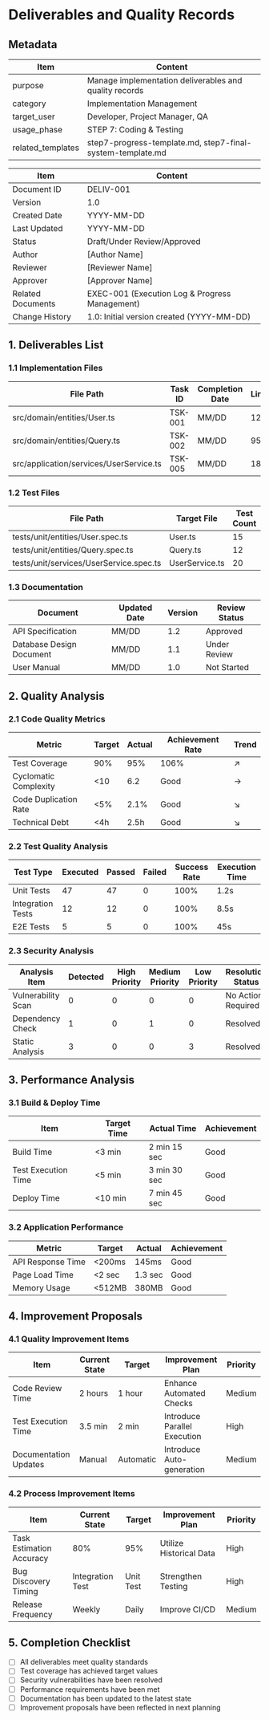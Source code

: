 # Deliverables and Quality Records

## Metadata
| Item | Content |
|------|---------|
| purpose | Manage implementation deliverables and quality records |
| category | Implementation Management |
| target_user | Developer, Project Manager, QA |
| usage_phase | STEP 7: Coding & Testing |
| related_templates | step7-progress-template.md, step7-final-system-template.md |

| Item | Content |
|------|---------|
| Document ID | DELIV-001 |
| Version | 1.0 |
| Created Date | YYYY-MM-DD |
| Last Updated | YYYY-MM-DD |
| Status | Draft/Under Review/Approved |
| Author | [Author Name] |
| Reviewer | [Reviewer Name] |
| Approver | [Approver Name] |
| Related Documents | EXEC-001 (Execution Log & Progress Management) |
| Change History | 1.0: Initial version created (YYYY-MM-DD) |

## 1. Deliverables List

### 1.1 Implementation Files
| File Path | Task ID | Completion Date | Lines | Complexity | Quality Score |
|-----------|---------|-----------------|-------|------------|---------------|
| src/domain/entities/User.ts | TSK-001 | MM/DD | 120 | 5.2 | A |
| src/domain/entities/Query.ts | TSK-002 | MM/DD | 95 | 4.8 | A |
| src/application/services/UserService.ts | TSK-005 | MM/DD | 180 | 7.1 | B+ |

### 1.2 Test Files
| File Path | Target File | Test Count | Coverage | Execution Time |
|-----------|-------------|------------|----------|----------------|
| tests/unit/entities/User.spec.ts | User.ts | 15 | 98% | 0.2s |
| tests/unit/entities/Query.spec.ts | Query.ts | 12 | 95% | 0.1s |
| tests/unit/services/UserService.spec.ts | UserService.ts | 20 | 92% | 0.5s |

### 1.3 Documentation
| Document | Updated Date | Version | Review Status |
|----------|--------------|---------|---------------|
| API Specification | MM/DD | 1.2 | Approved |
| Database Design Document | MM/DD | 1.1 | Under Review |
| User Manual | MM/DD | 1.0 | Not Started |

## 2. Quality Analysis

### 2.1 Code Quality Metrics
| Metric | Target | Actual | Achievement Rate | Trend |
|--------|--------|--------|------------------|-------|
| Test Coverage | 90% | 95% | 106% | ↗ |
| Cyclomatic Complexity | <10 | 6.2 | Good | → |
| Code Duplication Rate | <5% | 2.1% | Good | ↘ |
| Technical Debt | <4h | 2.5h | Good | ↘ |

### 2.2 Test Quality Analysis
| Test Type | Executed | Passed | Failed | Success Rate | Execution Time |
|-----------|----------|--------|--------|--------------|----------------|
| Unit Tests | 47 | 47 | 0 | 100% | 1.2s |
| Integration Tests | 12 | 12 | 0 | 100% | 8.5s |
| E2E Tests | 5 | 5 | 0 | 100% | 45s |

### 2.3 Security Analysis
| Analysis Item | Detected | High Priority | Medium Priority | Low Priority | Resolution Status |
|---------------|----------|---------------|-----------------|--------------|-------------------|
| Vulnerability Scan | 0 | 0 | 0 | 0 | No Action Required |
| Dependency Check | 1 | 0 | 1 | 0 | Resolved |
| Static Analysis | 3 | 0 | 0 | 3 | Resolved |

## 3. Performance Analysis

### 3.1 Build & Deploy Time
| Item | Target Time | Actual Time | Achievement |
|------|-------------|-------------|-------------|
| Build Time | <3 min | 2 min 15 sec | Good |
| Test Execution Time | <5 min | 3 min 30 sec | Good |
| Deploy Time | <10 min | 7 min 45 sec | Good |

### 3.2 Application Performance
| Metric | Target | Actual | Achievement |
|--------|--------|--------|-------------|
| API Response Time | <200ms | 145ms | Good |
| Page Load Time | <2 sec | 1.3 sec | Good |
| Memory Usage | <512MB | 380MB | Good |

## 4. Improvement Proposals

### 4.1 Quality Improvement Items
| Item | Current State | Target | Improvement Plan | Priority |
|------|---------------|--------|------------------|----------|
| Code Review Time | 2 hours | 1 hour | Enhance Automated Checks | Medium |
| Test Execution Time | 3.5 min | 2 min | Introduce Parallel Execution | High |
| Documentation Updates | Manual | Automatic | Introduce Auto-generation | Medium |

### 4.2 Process Improvement Items
| Item | Current State | Target | Improvement Plan | Priority |
|------|---------------|--------|------------------|----------|
| Task Estimation Accuracy | 80% | 95% | Utilize Historical Data | High |
| Bug Discovery Timing | Integration Test | Unit Test | Strengthen Testing | High |
| Release Frequency | Weekly | Daily | Improve CI/CD | Medium |

## 5. Completion Checklist
- [ ] All deliverables meet quality standards
- [ ] Test coverage has achieved target values
- [ ] Security vulnerabilities have been resolved
- [ ] Performance requirements have been met
- [ ] Documentation has been updated to the latest state
- [ ] Improvement proposals have been reflected in next planning